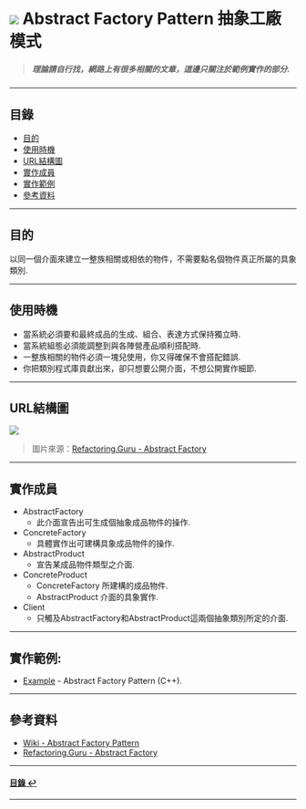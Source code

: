 # ![](https://drive.google.com/uc?id=10INx5_pkhMcYRdx_OO4rXNXxcsvPtBYq) Abstract Factory Pattern 抽象工廠模式 
> ##### 理論請自行找，網路上有很多相關的文章，這邊只關注於範例實作的部分.

---

<!--ts-->
## 目錄
* [目的](#目的)
* [使用時機](#使用時機)
* [URL結構圖](#url結構圖)
* [實作成員](#實作成員)
* [實作範例](#實作範例)
* [參考資料](#參考資料)
<!--te-->

---

## 目的
以同一個介面來建立一整族相關或相依的物件，不需要點名個物件真正所屬的具象類別.

---

## 使用時機
* 當系統必須要和最終成品的生成、組合、表達方式保持獨立時.
* 當系統組態必須能調整到與各陣營產品順利搭配時.
* 一整族相關的物件必須一塊兒使用，你又得確保不會搭配錯誤.
* 你把類別程式庫貢獻出來，卻只想要公開介面，不想公開實作細節.

---

## URL結構圖
![](https://drive.google.com/uc?id=18E5zBikOZxx60j-krhzVz0-7Y2gSbj-R)
> 圖片來源：[Refactoring.Guru - Abstract Factory](https://refactoring.guru/design-patterns/abstract-factory)

---

## 實作成員
* AbstractFactory
  * 此介面宣告出可生成個抽象成品物件的操作.
* ConcreteFactory
  * 具體實作出可建構具象成品物件的操作.
* AbstractProduct
  * 宣告某成品物件類型之介面.
* ConcreteProduct
  - ConcreteFactory 所建構的成品物件.
  - AbstractProduct 介面的具象實作.
* Client
  * 只觸及AbstractFactory和AbstractProduct這兩個抽象類別所定的介面.

---

## 實作範例:
- [Example](https://github.com/RC-Dev-Tech/design-pattern-abstract-factory/blob/main/C%2B%2B/main.cpp) - Abstract Factory Pattern (C++).

---

## 參考資料
* [Wiki - Abstract Factory Pattern](https://en.wikipedia.org/wiki/Abstract_factory_pattern) <br>
* [Refactoring.Guru - Abstract Factory](https://refactoring.guru/design-patterns/abstract-factory) <br>

---

<!--ts-->
#### [目錄 ↩](#目錄)
<!--te-->
---
